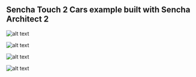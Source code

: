  Sencha Touch 2 Cars example built with Sencha Architect 2 
 ---------------------------------------------------------

 ![alt text](cars_st2/blob/master/cars_st2_screenshot1.png "Car List")

 ![alt text](cars_st2/blob/master/cars_st2_screenshot2.png "Car Info 1")

 ![alt text](cars_st2/blob/master/cars_st2_screenshot3.png "Car Info 2")

 ![alt text](cars_st2/blob/master/cars_st2_screenshot4.png "Car Info 3")

